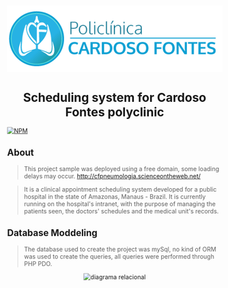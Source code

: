 <div align='center'>
  <img src='https://raw.githubusercontent.com/Pribm/Sistema_Agendamento_Policlinica/main/app_agendamento/public/img/logo_cardoso_fontes.gif' alt='logo cardoso fontes'/>
</div>


<h1 align='center'>Scheduling system for Cardoso Fontes polyclinic</h1>

[![NPM](https://img.shields.io/apm/l/react)](https://github.com/Pribm/Sistema_Agendamento_Policlinica/blob/main/LICENSE)

## About
> This project sample was deployed using a free domain, some loading delays may occur. http://cfpneumologia.scienceontheweb.net/

> It is a clinical appointment scheduling system developed for a public hospital in the state of Amazonas, Manaus - Brazil. It is currently running on the hospital's intranet, with the purpose of managing the patients seen, the doctors' schedules and the medical unit's records.</p>

## Database Moddeling

> The database used to create the project was mySql, no kind of ORM was used to create the queries, all queries were performed through PHP PDO.

<div align='center'>
   <img src='https://user-images.githubusercontent.com/67340789/155264134-4756ef71-8183-45ba-8a7b-941924e8acd7.png' alt='diagrama relacional' height='600px'/>
</div>


